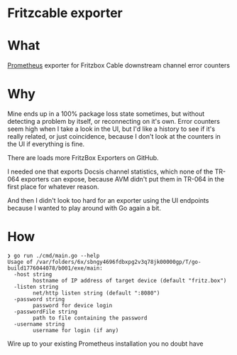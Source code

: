 Fritzcable exporter
===================

# What
[Prometheus](https://github.com/prometheus/prometheus) exporter for Fritzbox Cable downstream channel error counters

# Why
Mine ends up in a 100% package loss state sometimes, but without detecting a problem by itself, or reconnecting on it's
own. Error counters seem high when I take a look in the UI, but I'd like a history to see if it's really related, or 
just coincidence, because I don't look at the counters in the UI if everything is fine.

There are loads more FritzBox Exporters on GitHub.

I needed one that exports Docsis channel statistics, which none of the TR-064 exporters can expose, because AVM
didn't put them in TR-064 in the first place for whatever reason.

And then I didn't look too hard for an exporter using the UI endpoints because I wanted to play around with Go again a 
bit.

# How
    ❯ go run ./cmd/main.go --help
    Usage of /var/folders/6x/sbngy4696fdbxpg2v3q78jk00000gp/T/go-build1776044078/b001/exe/main:
      -host string
            hostname of IP address of target device (default "fritz.box")
      -listen string
            net/http listen string (default ":8080")
      -password string
            password for device login
      -passwordFile string
            path to file containing the password
      -username string
            username for login (if any)

Wire up to your existing Prometheus installation you no doubt have
